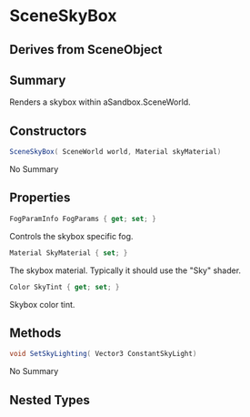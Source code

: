 # SceneSkyBox

## Derives from SceneObject

## Summary

Renders a skybox within aSandbox.SceneWorld.
## Constructors

```c#
SceneSkyBox( SceneWorld world, Material skyMaterial) 
```
No Summary
## Properties

```c#
FogParamInfo FogParams { get; set; } 
```
Controls the skybox specific fog.
```c#
Material SkyMaterial { set; } 
```
The skybox material. Typically it should use the "Sky" shader.
```c#
Color SkyTint { get; set; } 
```
Skybox color tint.
## Methods

```c#
void SetSkyLighting( Vector3 ConstantSkyLight) 
```
No Summary
## Nested Types

